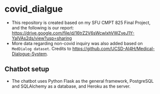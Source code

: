 # covid_dialgue

- This repository is created based on my SFU CMPT 825 Final Project, and the following is our report: https://drive.google.com/file/d/16trZ2V6sWcwlxhVWZyeJ1Y-YaIVAs2ds/view?usp=sharing  
- More data regarding non-covid inquiry was also added based on `MedDialog dataset`. Credits to https://github.com/UCSD-AI4H/Medical-Dialogue-System. 


## Chatbot setup

- The chatbot uses Python Flask as the general framework, PostgreSQL and SQLAlchemy as a database, and Heroku as the server.